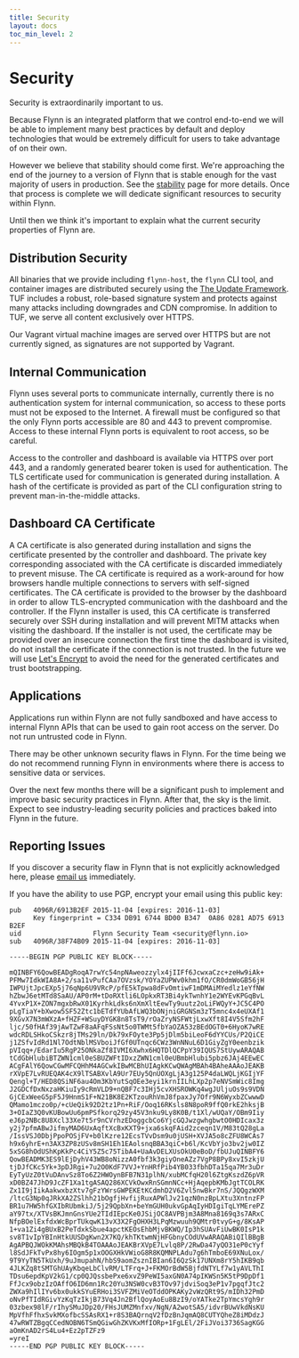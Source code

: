 ```yaml
---
title: Security
layout: docs
toc_min_level: 2
---
```


# Security

Security is extraordinarily important to us.

Because Flynn is an integrated platform that we control end-to-end we will be
able to implement many best practices by default and deploy technologies that
would be extremely difficult for users to take advantage of on their own.

However we believe that stability should come first. We're approaching the end
of the journey to a version of Flynn that is stable enough for the vast majority
of users in production. See the [stability](/docs/stability) page for more
details. Once that process is complete we will dedicate significant resources to
security within Flynn.

Until then we think it's important to explain what the current security
properties of Flynn are.

## Distribution Security

All binaries that we provide including `flynn-host`, the `flynn` CLI tool, and
container images are distributed securely using the [The Update
Framework](http://theupdateframework.com). TUF includes a robust, role-based
signature system and protects against many attacks including downgrades and CDN
compromise. In addition to TUF, we serve all content exclusively over HTTPS.

Our Vagrant virtual machine images are served over HTTPS but are not currently
signed, as signatures are not supported by Vagrant.

## Internal Communication

Flynn uses several ports to communicate internally, currently there is no
authentication system for internal communication, so access to these ports must
not be exposed to the Internet. A firewall must be configured so that the only
Flynn ports accessible are 80 and 443 to prevent compromise. Access to these
internal Flynn ports is equivalent to root access, so be careful.

Access to the controller and dashboard is available via HTTPS over port 443, and
a randomly generated bearer token is used for authentication. The TLS
certificate used for communication is generated during installation. A hash of
the certificate is provided as part of the CLI configuration string to prevent
man-in-the-middle attacks.

## Dashboard CA Certificate

A CA certificate is also generated during installation and signs the certificate
presented by the controller and dashboard. The private key corresponding
associated with the CA certificate is discarded immediately to prevent misuse.
The CA certificate is required as a work-around for how browsers handle multiple
connections to servers with self-signed certificates. The CA certificate is
provided to the browser by the dashboard in order to allow TLS-encrypted
communication with the dashboard and the controller. If the Flynn installer is
used, this CA certificate is transferred securely over SSH during installation
and will prevent MITM attacks when visiting the dashboard. If the installer is
not used, the certificate may be provided over an insecure connection the first
time the dashboard is visited, do not install the certificate if the connection
is not trusted. In the future we will use [Let's
Encrypt](https://letsencrypt.org) to avoid the need for the generated
certificates and trust bootstrapping.

## Applications

Applications run within Flynn are not fully sandboxed and have access to
internal Flynn APIs that can be used to gain root access on the server. Do not
run untrusted code in Flynn.

There may be other unknown security flaws in Flynn. For the time being we do not
recommend running Flynn in environments where there is access to sensitive data
or services.

Over the next few months there will be a significant push to implement and
improve basic security practices in Flynn. After that, the sky is the limit.
Expect to see industry-leading security policies and practices baked into Flynn
in the future.

## Reporting Issues

If you discover a security flaw in Flynn that is not explicitly acknowledged
here, please [email us](mailto:security@flynn.io) immediately.

If you have the ability to use PGP, encrypt your email using this public key:

```text
pub   4096R/6913B2EF 2015-11-04 [expires: 2016-11-03]
      Key fingerprint = C334 DB91 6744 BD00 B347  0A86 0281 AD75 6913 B2EF
uid                  Flynn Security Team <security@flynn.io>
sub   4096R/38F74B09 2015-11-04 [expires: 2016-11-03]

-----BEGIN PGP PUBLIC KEY BLOCK-----

mQINBFY6QowBEADgRoqA7rwYc54npNAweozzylx4jIIFf6JcwxaCzc+zeHw9iAk+
PFMw7IdkWIA8A+2/sa11vPufCAa7OVzsk/YOYaZUPWv0khm1fO/CR0dmWoGB56jH
IWPUjtJpcEXp5j76qNp6U9VRcP/pfE5kTpwa8dFvOmtiwF1mDMAiMYedlz1eYfNW
hZbwJ6etMTd8SaAU/AP0rM+tDoRXtli6LOpkxRT3Bi4ykTwnhY1e2WYEvKPGqBvL
4YvxP1X+ZON7mgxbRwX01KyrhkLdks6nXmXltEewTy9uutz2oLiFWQyY+JC5C4PO
pLgTiaY+bXwow5SF52Ztc1bETdfYUbAfLWQ3bONjniGRGNSm3zT5mnc4x4eUXAf1
9XGvX7N3mWXzA+fHZF+WSuyDYGK8n8TsT9/rOaZryNSFWtjLxwXft8I4V5Sfm2hF
ljc/50fHAf39jAwTZwF8aAFqFSsNt5o0TWMt5fbYaOZA53zBEdOGT0+6HyoK7wRE
wdcRDLSHkoCSkzr8jTMs29ln/Dk79xFOyte3Pp5jDlm5biLeoF6dYYCUs/P2QiCE
j1ZSfvIdRd1Nl7OdtNblMSVboiJfGf0UTnqc6CWz3WnNNuL6D1GiyZgY0eenbzik
pVIqq+/EdarIu5RgP25ONkaZf8IVMI6Xwhx6HQTDlQCPpY39IQUS7StUywARAQAB
tCdGbHlubiBTZWN1cml0eSBUZWFtIDxzZWN1cml0eUBmbHlubi5pbz6JAj4EEwEC
ACgFAlY6QowCGwMFCQHhM4AGCwkIBwMCBhUIAgkKCwQWAgMBAh4BAheAAAoJEAKB
rXVpE7LvRUEQAK4cX9lTSABXvlA9Ur7EUy5QnUOXgLjA3g125P4daLWQLjKGIjYF
Qengl+T/HED8QSiNF6au4Om3KbYutSqOEe3eyi1krnIILhLXp2p7eNVSmWic8Img
J2GDCfDxNxzaHKiuIy9cRmVLD9+nQBF7c3IHj5cvXHSROWKq4wgJUljuOs9s9VDN
GjCExWeeG5pF5J9HnmS1F+N21BK8E2KTzouRhVmJ8fpaxJy7Ofr9N6WyxbZCwwwD
QMamo1mczo0p/+cUeQik92D2tz1Pn+RiF/Ooq16RKsls8N8poR9ffQ0rkE2hksjB
3+OIaZ3Q0vKUBowUu6pmPSfkorq29zy45V3nku9Ly8K0B/t1Xl/wUQaY/OBm9Iiy
eJ6p2NBc8U8Xcl33Xe7t5r9nCVrhzEDoggcbCo6YjcGQJwzgwhgbwtO0HDIcax3z
y2j7pfmABwJifmyMAD6UxAqftXcBxKXT9+jxa6skqFAid2zceqn1V/M83tQ28gLa
/IssVSJ0DbjPpoPOSjFV+b0lKzre12EcsTVvDsm9u0jUSH+XVJA5o8cZFU8WCAs7
h9x6yhrE+n3AX3ZP8zUSv8mSH1Eh1EAolsnqBBA3qiC+b6l/KcVbYjo3bv2jw0IZ
5xSG8hOdUShKpKkPc4CiY5Z5c75TibA4+UaAvDELXUsOkU0eBoD/fbUJuQINBFY6
QowBEADMK3ES9lEjDyhV43WB8oNizzA0fbf3k3giyOneAZz7VgP8BPy8xvI5zkjU
tjDJfCKc5Yk+3pDJRgi+7u2O0KdF7VVJ+YnHRfPib4YB033fbhDTa15qa7Mr3uDr
EyTyUzZ0tVuDAnvSz8To6Z2HWOynBFB7N31plhN/xubMCfqH20l6ZtgKszdZ6pVR
xD0BZ47JhD9JcZF1Xa1tgASAQ286XCVkOwxRnSGmnNCc+HjAqepbKMbJgtTCOLRK
Zx1I9jIikAakwxbzXtv7gFzYWrsGWPEKEtKCdmhD2V6Zvl5nwBkr7nS/JQQgzWXM
/ltcG3Np0qJRkXA2ZSlhh21bOgfjHvfijRuxAPWlJv21qzN0nzBpLXtu3XntnzFP
BR1u7HW5hfGXIbRUbmkiJ/5j29QpbXn+beYmGUH0ukvGpAqIyHDIgiTqLYMErePZ
aY97tx/XTVsBKJmnGnsYUe2TIdIEpcKe0JSijOC8AVPBjm3A8Mna8169q3s7ARxC
NfpBOelExfdxWcBprTUkqwK13vX3X2FgOHXH3LPqMzwuuh9QMtr0tvyG+g/8KsAP
1+va1Zi4gBUxB2PeTdxkSbue4apctKEOsEhbMjvBKWQ/Ip3hSUAvFiUwBK0IsP1k
sv8T1vIpYBInHtkUUSDgKwn2X7KQ/khTKtwmNjHFGbnyCOdUVwARAQABiQIlBBgB
AgAPBQJWOkKMAhsMBQkB4TOAAAoJEAKBrXVpE7Lvlq8P/2RwDa47yQO31eP0cYyf
l8SdJFkTvPx8hy6IOgm5p1xOOGXHkVWioG8R8KQMNPLAdu7g6hTmboE69XNuLox/
9T9YyTN5TkUxh/9uJmupahN/hbS9aomZsznIBIan6I6QzSk17UNXm8rY5hIKB9qb
4JLKZq8tSMTGhUAyKbqeLbClvRM/LTFrq+J+FKMOrBdW5BjfdNTYLf7w1yAVLThI
TDsu6epdKpV2kG1/cp0QJQssbePxe6xvZ9PeWI5axGN0A74pIKWSn5K5tP9DpDf1
FfJcx9obzIzOAffO6ID6mn1Rc20Yu3NSW0cvB3TOv97jdviSoq3eP1v7pgqfJtc2
ZWXa9hIlIYv6bx0ukkSYuERHoi3SVFZMiVeOTddOPKAKy2vWzQRt9S/mIDh32PmD
oNvPfTIdRGivYzKqTzIkjB73Vq4Jn2BflQoyAoEu8BzI9/oYATke2TpYmcsYgh9r
03zbex98lF/rIhySMuJDp20/FHsJUMZMnfxv/NgN/A2wotSA5/idvrBUwVkdNsKU
MpVfhFfhxSvkMXofbcSSAsRX1+r8S3BAQrnqV2fDzBnJqmAQ8CUTYQheZ8iMDdzJ
47wRWTZBgqCCedNOBN6TSmQGiwGhZKVKxMfIORp+1FgLEl/2FiJVoi3736SagKGG
aOmKnAD2rS4Lu4+Ez2pTZFz9
=yreI
-----END PGP PUBLIC KEY BLOCK-----
```
